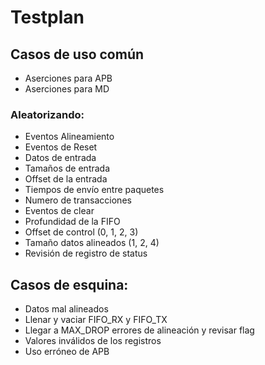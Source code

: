 # Testplan

## Casos de uso común
- Aserciones para APB
- Aserciones para MD
  
### Aleatorizando:
- Eventos Alineamiento
- Eventos de Reset
- Datos de entrada
- Tamaños de entrada
- Offset de la entrada
- Tiempos de envío entre paquetes
- Numero de transacciones
- Eventos de clear
- Profundidad de la FIFO
- Offset de control (0, 1, 2, 3)
- Tamaño datos alineados (1, 2, 4)
- Revisión de registro de status

## Casos de esquina:
- Datos mal alineados
- Llenar y vaciar FIFO_RX y FIFO_TX
- Llegar a MAX_DROP errores de alineación y revisar flag
- Valores inválidos de los registros
- Uso erróneo de APB
